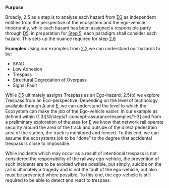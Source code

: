 **Purpose**

Broadly, 2.5 as a step is to analyse each hazard from [D3](ref:d3) as independent entities from the perspective of the ecosystem and the ego-vehicle. Importantly, while each hazard has been assigned a responsible party through [D5](ref:d5), in preparation for [Step 5](/#/steps/5-safety-actualisation), each paradigm shall consider each hazard. This sets up the nuance required for step [2.6](#/steps/2-hazard-identification/examples/2-6)

**Examples**
Using our examples from [2.2](#/steps/2-hazard-identification/examples/2-2) we can understand our hazards to be:

- SPAD
- Low Adhesion
- Trespass
- Structural Degredation of Overpass
- Signal Fault

While [D5](ref:d5) ultimately assigns Trespass as an Ego-hazard, 2.5(b) we explore Trespass from an Eco-perspective. Depending on the level of technology available through [A](ref:a) and [E](ref:e), we can understand the level to which the Ecosystem can make the job of the Ego-vehicle easier. In our example as defined within (1.3)[/#/steps/1-concept-assurance/examples/1-3] and from a preliminary exploration of the area for [E](ref:e) we know that network rail operate security around the area of the track and outside of the direct pedestrain area of the station, the track is monitored and fenced. To this end, we can assume the ecosystems job to be "done" to the degree that accidental trespass is close to impossible. 

While incidents which may occur as a result of intentional trespass is not considered the responsibility of the railway ego-vehicle, the prevention of such incidents are to be avoided where possible, put simply, suicide on the rail is ultimately a tragedy and is not the fault of the ego-vehicle, but also must be prevented where possible. To this end, the ego-vehicle is still required to be able to detect and react to trespass. 